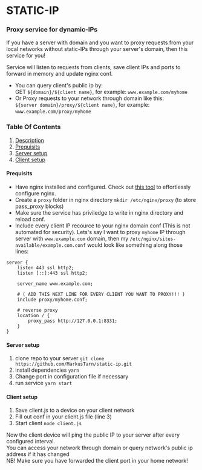 # STATIC-IP

### Proxy service for dynamic-IPs
<a name="description"></a>
If you have a server with domain and you want to proxy requests from your local networks without static-IPs through your server's domain, then this service for you! 

Service will listen to requests from clients, save client IPs and ports to forward in memory and update nginx conf.

* You can query client's public ip by:  
GET `${domain}/${client name}`, for example: `www.example.com/myhome`
* Or Proxy requests to your network through domain like this:  
 `${server domain}/proxy/${client name}`, for example: `www.example.com/proxy/myhome`

### Table Of Contents

1. [ Description ](#description)
2. [ Prequisits ](#prequisits)
3. [ Server setup ](#server)
3. [ Client setup ](#client)

#### Prequisits
<a name="prequisits"></a>
* Have nginx installed and configured. Check out [this tool](https://www.digitalocean.com/community/tools/nginx) to effortlessly configure nginx.
* Create a `proxy` folder in nginx directory `mkdir /etc/nginx/proxy` (to store pass_proxy blocks)  
* Make sure the service has priviledge to write in nginx directory and reload conf.
* Include every client IP recource to your nginx domain conf (This is not automated for security).
Lets's say I want to proxy `myhome` IP through server with `www.example.com` domain, then my `/etc/nginx/sites-available/example.com.conf` would look like something along those lines:

```
server {
    listen 443 ssl http2;
    listen [::]:443 ssl http2;

    server_name www.example.com;

    # ( ADD THIS NEXT LINE FOR EVERY CLIENT YOU WANT TO PROXY!!! )
    include proxy/myhome.conf;

    # reverse proxy
    location / {
        proxy_pass http://127.0.0.1:8331;
    }
}
```

#### Server setup
<a name="server"></a>
1. clone repo to your server `git clone https://github.com/MarkusTarn/static-ip.git`
2. install dependencies `yarn`
3. Change port in configuration file if necessary
3. run service `yarn start`

#### Client setup
<a name="client"></a>
1. Save client.js to a device on your client network
2. Fill out conf in your client.js file (line 3)
3. Start client `node client.js`

Now the client device will ping the public IP to your server after every configured interval.  
You can access your network through domain or query network's public ip address if it has changed  
NB! Make sure you have forwarded the client port in your home network!
